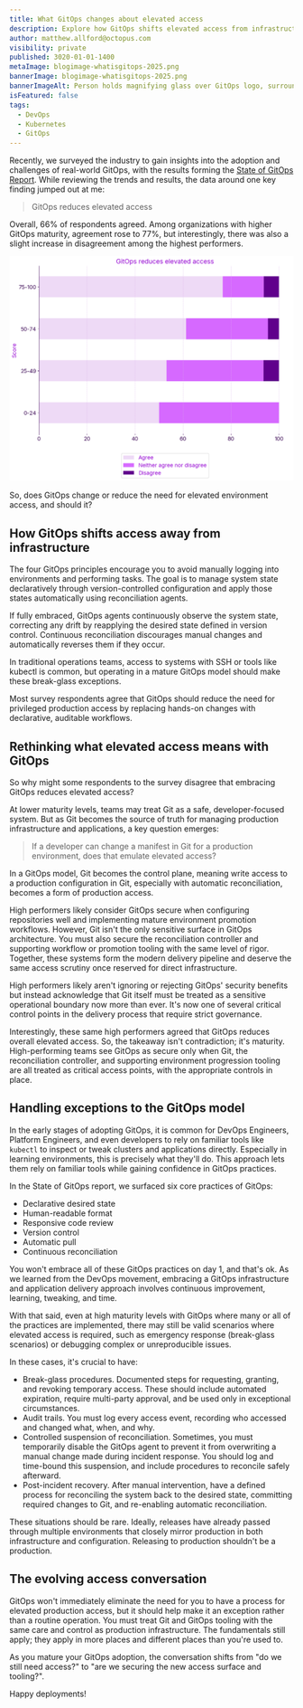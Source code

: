 ```yaml
---
title: What GitOps changes about elevated access
description: Explore how GitOps shifts elevated access from infrastructure to code, and why secure workflows and governance still matter at every stage.
author: matthew.allford@octopus.com
visibility: private
published: 3020-01-01-1400
metaImage: blogimage-whatisgitops-2025.png
bannerImage: blogimage-whatisgitops-2025.png
bannerImageAlt: Person holds magnifying glass over GitOps logo, surrounded by icons for declarative, versioned and immutable, pulled automatically, and continuously reconciled.
isFeatured: false
tags: 
  - DevOps
  - Kubernetes
  - GitOps
---
```


Recently, we surveyed the industry to gain insights into the adoption and challenges of real-world GitOps, with the results forming the [State of GitOps Report](https://octopus.com/publications/state-of-gitops-report). While reviewing the trends and results, the data around one key finding jumped out at me:
> GitOps reduces elevated access

Overall, 66% of respondents agreed. Among organizations with higher GitOps maturity, agreement rose to 77%, but interestingly, there was also a slight increase in disagreement among the highest performers.

![Bar chart showing responses to ‘GitOps reduces elevated access’ across groups with different GitOps maturity scores.](gitops-reduces-elevated-access.png)

So, does GitOps change or reduce the need for elevated environment access, and should it?

## How GitOps shifts access away from infrastructure

The four GitOps principles encourage you to avoid manually logging into environments and performing tasks. The goal is to manage system state declaratively through version-controlled configuration and apply those states automatically using reconciliation agents.

If fully embraced, GitOps agents continuously observe the system state, correcting any drift by reapplying the desired state defined in version control. Continuous reconciliation discourages manual changes and automatically reverses them if they occur.

In traditional operations teams, access to systems with SSH or tools like kubectl is common, but operating in a mature GitOps model should make these break-glass exceptions.

Most survey respondents agree that GitOps should reduce the need for privileged production access by replacing hands-on changes with declarative, auditable workflows.

## Rethinking what elevated access means with GitOps
So why might some respondents to the survey disagree that embracing GitOps reduces elevated access?

At lower maturity levels, teams may treat Git as a safe, developer-focused system. But as Git becomes the source of truth for managing production infrastructure and applications, a key question emerges:
> If a developer can change a manifest in Git for a production environment, does that emulate elevated access?

In a GitOps model, Git becomes the control plane, meaning write access to a production configuration in Git, especially with automatic reconciliation, becomes a form of production access.

High performers likely consider GitOps secure when configuring repositories well and implementing mature environment promotion workflows. However, Git isn't the only sensitive surface in GitOps architecture. You must also secure the reconciliation controller and supporting workflow or promotion tooling with the same level of rigor. Together, these systems form the modern delivery pipeline and deserve the same access scrutiny once reserved for direct infrastructure.

High performers likely aren't ignoring or rejecting GitOps' security benefits but instead acknowledge that Git itself must be treated as a sensitive operational boundary now more than ever. It's now one of several critical control points in the delivery process that require strict governance.

Interestingly, these same high performers agreed that GitOps reduces overall elevated access. So, the takeaway isn't contradiction; it's maturity. High-performing teams see GitOps as secure only when Git, the reconciliation controller, and supporting environment progression tooling are all treated as critical access points, with the appropriate controls in place.

## Handling exceptions to the GitOps model
In the early stages of adopting GitOps, it is common for DevOps Engineers, Platform Engineers, and even developers to rely on familiar tools like `kubectl` to inspect or tweak clusters and applications directly. Especially in learning environments, this is precisely what they'll do. This approach lets them rely on familiar tools while gaining confidence in GitOps practices.

In the State of GitOps report, we surfaced six core practices of GitOps:
- Declarative desired state
- Human-readable format
- Responsive code review
- Version control
- Automatic pull
- Continuous reconciliation

You won't embrace all of these GitOps practices on day 1, and that's ok. As we learned from the DevOps movement, embracing a GitOps infrastructure and application delivery approach involves continuous improvement, learning, tweaking, and time.

With that said, even at high maturity levels with GitOps where many or all of the practices are implemented, there may still be valid scenarios where elevated access is required, such as emergency response (break-glass scenarios) or debugging complex or unreproducible issues. 

In these cases, it's crucial to have:
- Break-glass procedures. Documented steps for requesting, granting, and revoking temporary access. These should include automated expiration, require multi-party approval, and be used only in exceptional circumstances.
- Audit trails. You must log every access event, recording who accessed and changed what, when, and why.
- Controlled suspension of reconciliation. Sometimes, you must temporarily disable the GitOps agent to prevent it from overwriting a manual change made during incident response. You should log and time-bound this suspension, and include procedures to reconcile safely afterward.
- Post-incident recovery. After manual intervention, have a defined process for reconciling the system back to the desired state, committing required changes to Git, and re-enabling automatic reconciliation.

These situations should be rare. Ideally, releases have already passed through multiple environments that closely mirror production in both infrastructure and configuration. Releasing to production shouldn't be a production.

## The evolving access conversation
GitOps won't immediately eliminate the need for you to have a process for elevated production access, but it should help make it an exception rather than a routine operation. You must treat Git and GitOps tooling with the same care and control as production infrastructure. The fundamentals still apply; they apply in more places and different places than you're used to.

As you mature your GitOps adoption, the conversation shifts from "do we still need access?" to "are we securing the new access surface and tooling?".

Happy deployments!